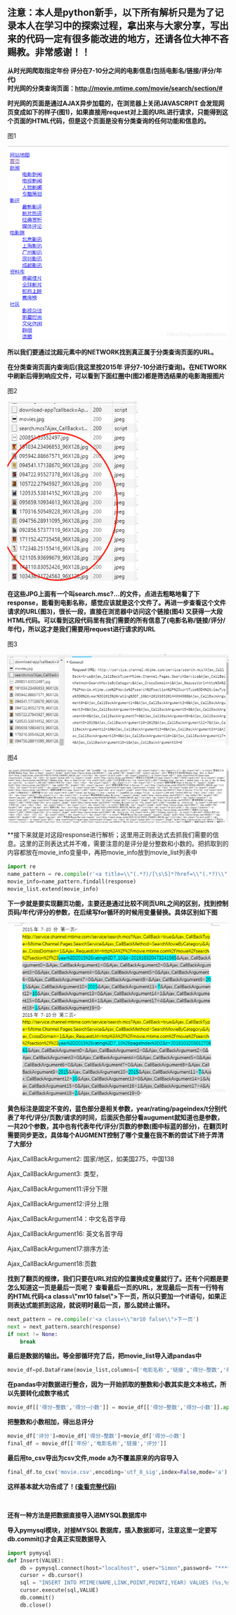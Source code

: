 ## 注意：本人是python新手，以下所有解析只是为了记录本人在学习中的探索过程，拿出来与大家分享，写出来的代码一定有很多能改进的地方，还请各位大神不吝赐教。非常感谢！！

**从时光网爬取指定年份 评分在7-10分之间的电影信息(包括电影名/链接/评分/年代)**  
**时光网的分类查询页面：http://movie.mtime.com/movie/search/section/#**
<br>

**时光网的页面是通过AJAX异步加载的，在浏览器上关闭JAVASCRPIT 会发现网页变成如下的样子(图1)，如果直接用request对上面的URL进行请求，只能得到这个页面的HTML代码，但是这个页面是没有分类查询的任何功能和信息的。**

图1

![image](https://github.com/suvieu/PYTHON-PROGRAM/blob/master/SCRAPING/MTIME/PIC/1.png)

**所以我们要通过沈超元素中的NETWORK找到真正属于分类查询页面的URL。**

**在分类查询页面内查询后(我这里按2015年 评分7-10分进行查询)。在NETWORK中刷新后得到响应文件，可以看到下面红圈中(图2)都是筛选结果的电影海报图片**

图2

![image](https://github.com/suvieu/PYTHON-PROGRAM/blob/master/SCRAPING/MTIME/PIC/2.png)

**在这些JPG上面有一个叫search.msc?...的文件，点进去粗略地看了下response，能看到电影名称，感觉应该就是这个文件了。再进一步查看这个文件请求的URL(图3)，很长一段，直接在浏览器中访问这个链接(图4) 又获得一大段HTML代码。可以看到这段代码里有我们需要的所有信息了(电影名称/链接/评分/年代)，所以这才是我们需要用request进行请求的URL**

图3

![image](https://github.com/suvieu/PYTHON-PROGRAM/blob/master/SCRAPING/MTIME/PIC/3.png)

图4

![image](https://github.com/suvieu/PYTHON-PROGRAM/blob/master/SCRAPING/MTIME/PIC/4.png)

**接下来就是对这段response进行解析；这里用正则表达式去抓我们需要的信息。这里的正则表达式并不难，需要注意的是评分是分整数和小数的。把抓取到的内容都放在movie_info变量中，再把movie_info放到movie_list列表中

```python
import re
name_pattern = re.compile(r'<a title=\\"(.*?)/[\s\S]*?href=\\"(.*?)\\"[\s\S]*?class=total>(\d)<[\s\S]*?class=total2>(.*?)<[\s\S]*?span class=\\"c_666\\">\((.*?)\)<')
movie_info=name_pattern.findall(response)
movie_list.extend(movie_info)
```

**下一步就是要实现翻页功能，主要还是通过比较不同页URL之间的区别，找到控制页码/年代/评分的参数，在后续写for循环的时候用变量替换。具体区别如下图**

![image](https://github.com/suvieu/PYTHON-PROGRAM/blob/master/SCRAPING/MTIME/PIC/5.png)

**黄色标注是固定不变的，蓝色部分是相关参数，year/rating/pageindex/t分别代表了年代/评分/页数/请求的时间，后面灰色部分看augument就知道也是参数，一共20个参数，其中也有代表年代/评分/页数的参数(图中标蓝的部分)，在翻页时需要同步更改，具体每个AUGMENT控制了哪个变量在我不断的尝试下终于弄清了大部分**

Ajax_CallBackArgument2: 国家/地区，如美国275，中国138

Ajax_CallBackArgument3: 类型，

Ajax_CallBackArgument11:评分下限

Ajax_CallBackArgument12:评分上限

Ajax_CallBackArgument14：中文名首字母

Ajax_CallBackArgument16: 英文名首字母

Ajax_CallBackArgument17:排序方法·

Ajax_CallBackArgument18:页数

**找到了翻页的规律，我们只要在URL对应的位置换成变量就行了。还有个问题是要怎么知道这一页是最后一页呢？**
**查看最后一页的URL，发现最后一页有一行特有的HTML代码<a class=\\"mr10 false\\">下一页，所以只要加一个if语句，如果正则表达式能抓到这段，就说明时最后一页，那么就终止循环。**
```python
next_pattern = re.compile(r'<a class=\\"mr10 false\\">下一页')
next = next_pattern.search(response)
if next != None:
    break
```
**最后是数据的输出。等全部循环完了后，把movie_list导入进pandas中**

```python
movie_df=pd.DataFrame(movie_list,columns=['电影名称','链接','得分—整数','得分—小数','年份'])
```
**在pandas中对数据进行整合，因为一开始抓取的整数和小数其实是文本格式，所以先要转化成数字格式**
```python
movie_df[['得分—整数','得分—小数']] = movie_df[['得分—整数','得分—小数']].apply(pd.to_numeric)
```
**把整数和小数相加，得出总评分**
```python
movie_df['评分']=movie_df['得分—整数']+movie_df['得分—小数']
final_df = movie_df[['年份','电影名称','链接','评分']]
```
**最后用to_csv导出为csv文件,mode a为不覆盖原来的内容导入**
```python
final_df.to_csv('movie.csv',encoding='utf_8_sig',index=False,mode='a')
```
**这样基本就大功告成了！[(查看完整代码)](https://github.com/suvieu/PYTHON-PROGRAM/blob/master/SCRAPING/MTIME/MTIME.py)**

<br>

**还有一种方法是把数据直接导入进MYSQL数据库中**

**导入pymysql模块，对接MYSQL 数据库，插入数据即可，注意这里一定要写db.commit()才会真正实现数据导入**
```python
import pymysql
def Insert(VALUE):
    db = pymysql.connect(host="localhost", user="Simon",password= "******",port=3306, db='movie')
    cursor = db.cursor()
    sql = "INSERT INTO MTIME(NAME,LINK,POINT,POINT2,YEAR) VALUES (%s,%s,%s,%s,%s)"
    cursor.execute(sql,VALUE)
    db.commit()
    db.close()




